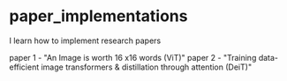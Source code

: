 # paper_implementations
I learn how to implement research papers

paper 1 - "An Image is worth 16 x16 words (ViT)"
paper 2 - "Training data-efficient image transformers & distillation through attention (DeiT)" 
